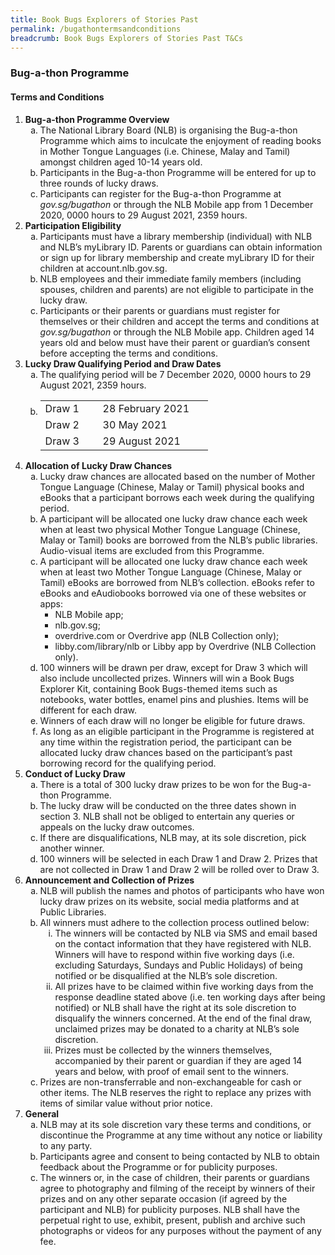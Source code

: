 ```yaml
---
title: Book Bugs Explorers of Stories Past
permalink: /bugathontermsandconditions
breadcrumb: Book Bugs Explorers of Stories Past T&Cs
---
```


### Bug-a-thon Programme
#### Terms and Conditions

<ol>
                                <li>
                                    <strong>Bug-a-thon Programme Overview</strong>
                                    <ol style="list-style: lower-alpha;">
                                        <li>The National Library Board (NLB) is organising the Bug-a-thon Programme which aims to inculcate the enjoyment of reading books in Mother Tongue Languages (i.e. Chinese, Malay and Tamil) amongst children aged 10-14 years old.</li>
                                        <li>Participants in the Bug-a-thon Programme will be entered for up to three rounds of lucky draws.</li>
                                        <li>
                                            Participants can register for the Bug-a-thon Programme at 
                                            <em>gov.sg/bugathon</em>
                                             or through the NLB Mobile app from 1 December 2020, 0000 hours to 29 August 2021, 2359 hours.
                                        </li>
                                    </ol>
                                </li>
                                <li>
                                    <strong>Participation Eligibility</strong>
                                    <ol style="list-style: lower-alpha;">
                                        <li>Participants must have a library membership (individual) with NLB and NLB’s myLibrary ID. Parents or guardians can obtain information or sign up for library membership and create myLibrary ID for their children at account.nlb.gov.sg.</li>
                                        <li>NLB employees and their immediate family members (including spouses, children and parents) are not eligible to participate in the lucky draw.</li>
                                        <li>
                                            Participants or their parents or guardians must register for themselves or their children and accept the terms and conditions at 
                                            <em>gov.sg/bugathon</em>
                                             or through the NLB Mobile app. Children aged 14 years old and below must have their parent or guardian’s consent before accepting the terms and conditions.
                                        </li>
                                    </ol>
                                </li>
                                <li>
                                    <strong>Lucky Draw Qualifying Period and Draw Dates</strong>
                                    <ol style="list-style: lower-alpha;">
                                        <li>The qualifying period will be 7 December 2020, 0000 hours to 29 August 2021, 2359 hours.</li>
                                        <li>
                                            <table>
                                                <tbody>
                                                    <tr>
                                                        <td width="76">Draw 1</td>
                                                        <td width="160">28 February 2021</td>
                                                    </tr>
                                                    <tr>
                                                        <td width="76">Draw 2</td>
                                                        <td width="160">30 May 2021</td>
                                                    </tr>
                                                    <tr>
                                                        <td width="76">Draw 3</td>
                                                        <td width="160">29 August 2021</td>
                                                    </tr>
                                                </tbody>
                                            </table>
                                        </li>
                                    </ol>
                                </li>
                                <li>
                                    <strong>Allocation of Lucky Draw Chances </strong>
                                    <ol style="list-style: lower-alpha;">
                                        <li>Lucky draw chances are allocated based on the number of Mother Tongue Language (Chinese, Malay or Tamil) physical books and eBooks that a participant borrows each week during the qualifying period.</li>
                                        <li>A participant will be allocated one lucky draw chance each week when at least two physical Mother Tongue Language (Chinese, Malay or Tamil) books are borrowed from the NLB’s public libraries. Audio-visual items are excluded from this Programme.</li>
                                        <li>
                                            A participant will be allocated one lucky draw chance each week when at least two Mother Tongue Language (Chinese, Malay or Tamil) eBooks are borrowed from NLB’s collection. eBooks refer to eBooks and eAudiobooks borrowed via one of these websites or apps:
                                            <ul>
                                                <li>NLB Mobile app;</li>
                                                <li>nlb.gov.sg;</li>
                                                <li>overdrive.com or Overdrive app (NLB Collection only);</li>
                                                <li>libby.com/library/nlb or Libby app by Overdrive (NLB Collection only).</li>
                                            </ul>
                                        </li>
                                        <li>100 winners will be drawn per draw, except for Draw 3 which will also include uncollected prizes. Winners will win a Book Bugs Explorer Kit, containing Book Bugs-themed items such as notebooks, water bottles, enamel pins and plushies. Items will be different for each draw.</li>
                                        <li>Winners of each draw will no longer be eligible for future draws.</li>
                                        <li>As long as an eligible participant in the Programme is registered at any time within the registration period, the participant can be allocated lucky draw chances based on the participant’s past borrowing record for the qualifying period.</li>
                                    </ol>
                                </li>
                                <li>
                                    <strong>Conduct of Lucky Draw</strong>
                                    <ol style="list-style: lower-alpha;">
                                        <li>There is a total of 300 lucky draw prizes to be won for the Bug-a-thon Programme.</li>
                                        <li>The lucky draw will be conducted on the three dates shown in section 3. NLB shall not be obliged to entertain any queries or appeals on the lucky draw outcomes.</li>
                                        <li>If there are disqualifications, NLB may, at its sole discretion, pick another winner.</li>
                                        <li>100 winners will be selected in each Draw 1 and Draw 2. Prizes that are not collected in Draw 1 and Draw 2 will be rolled over to Draw 3.</li>
                                    </ol>
                                </li>
                                <li>
                                    <strong>Announcement and Collection of Prizes</strong>
                                    <ol style="list-style: lower-alpha;">
                                        <li>NLB will publish the names and photos of participants who have won lucky draw prizes on its website, social media platforms and at Public Libraries.</li>
                                        <li>
                                            All winners must adhere to the collection process outlined below:
                                            <ol style="list-style: lower-roman;">
                                                <li>The winners will be contacted by NLB via SMS and email based on the contact information that they have registered with NLB. Winners will have to respond within five working days (i.e. excluding Saturdays, Sundays and Public Holidays) of being notified or be disqualified at the NLB’s sole discretion.</li>
                                                <li>All prizes have to be claimed within five working days from the response deadline stated above (i.e. ten working days after being notified) or NLB shall have the right at its sole discretion to disqualify the winners concerned. At the end of the final draw, unclaimed prizes may be donated to a charity at NLB’s sole discretion.</li>
                                                <li>Prizes must be collected by the winners themselves, accompanied by their parent or guardian if they are aged 14 years and below, with proof of email sent to the winners.</li>
                                            </ol>
                                        </li>
                                        <li>Prizes are non-transferrable and non-exchangeable for cash or other items. The NLB reserves the right to replace any prizes with items of similar value without prior notice.</li>
                                    </ol>
                                </li>
                                <li>
                                    <strong>General</strong>
                                    <ol style="list-style: lower-alpha;">
                                        <li>NLB may at its sole discretion vary these terms and conditions, or discontinue the Programme at any time without any notice or liability to any party.</li>
                                        <li>Participants agree and consent to being contacted by NLB to obtain feedback about the Programme or for publicity purposes.</li>
                                        <li>The winners or, in the case of children, their parents or guardians agree to photography and filming of the receipt by winners of their prizes and on any other separate occasion (if agreed by the participant and NLB) for publicity purposes. NLB shall have the perpetual right to use, exhibit, present, publish and archive such photographs or videos for any purposes without the payment of any fee.</li>
                                    </ol>
                                </li>
                            </ol>
